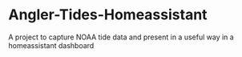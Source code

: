 # Angler-Tides-Homeassistant
A project to capture NOAA tide data and present in a useful way in a homeassistant dashboard
